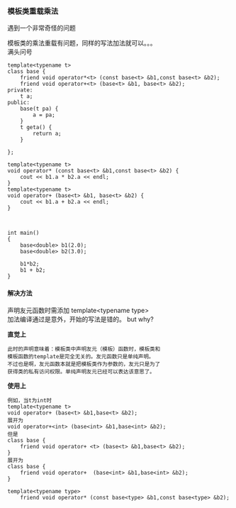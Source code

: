 ### 模板类重载乘法

遇到一个非常奇怪的问题

模板类的乘法重载有问题，同样的写法加法就可以。。。  
满头问号  
~~~
template<typename t>
class base {
	friend void operator*<t> (const base<t> &b1,const base<t> &b2);
	friend void operator+<t> (base<t> &b1, base<t> &b2);
private:
	t a;
public:
	base(t pa) {
		a = pa;
	}
	t geta() {
		return a;
	}

};

template<typename t>
void operator* (const base<t> &b1,const base<t> &b2) {
	cout << b1.a * b2.a << endl;
}
template<typename t>
void operator+ (base<t> &b1, base<t> &b2) {
	cout << b1.a + b2.a << endl;
}



int main()
{
	base<double> b1(2.0);
	base<double> b2(3.0);

	b1*b2;
	b1 + b2;
}
~~~

#### 解决方法
声明友元函数时需添加 template\<typename type\>  
加法编译通过是意外，开始的写法是错的。
but why?

**直觉上**
~~~
此时的声明意味着：模板类中声明友元（模板）函数时，模板类和
模板函数的template是完全无关的。友元函数只是单纯声明。  
不过也是啊，友元函数本就是把模板类作为参数的，友元只是为了
获得类的私有访问权限。单纯声明友元已经可以表达该意思了。  
~~~
**使用上**
~~~
例如，当t为int时
template<typename t>
void operator+ (base<t> &b1,base<t> &b2);
展开为
void operator+<int> (base<int> &b1,base<int> &b2);
但是
class base {
    friend void operator+ <t> (base<t> &b1,base<t> &b2);
}
展开为
class base {
    friend void operator+  (base<int> &b1,base<int> &b2);
}
~~~
~~~
template<typename type>
	friend void operator* (const base<type> &b1,const base<type> &b2);
~~~
